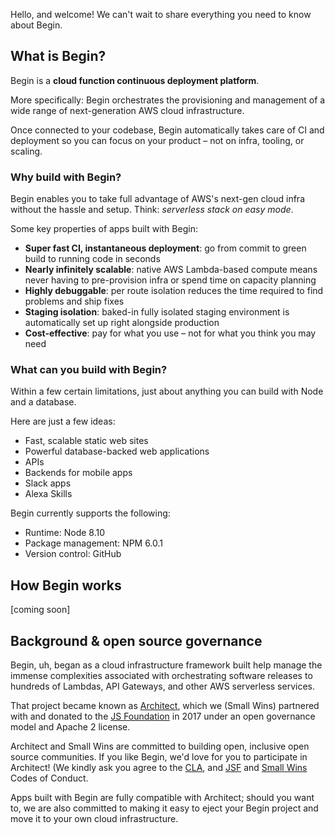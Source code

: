 Hello, and welcome! We can't wait to share everything you need to know about Begin.


## What is Begin?

Begin is a **cloud function continuous deployment platform**.

More specifically: Begin orchestrates the provisioning and management of a wide range of next-generation AWS cloud infrastructure.

Once connected to your codebase, Begin automatically takes care of CI and deployment so you can focus on your product – not on infra, tooling, or scaling.


### Why build with Begin?

Begin enables you to take full advantage of AWS's next-gen cloud infra without the hassle and setup. Think: *serverless stack on easy mode*.

Some key properties of apps built with Begin:

- **Super fast CI, instantaneous deployment**: go from commit to green build to running code in seconds
- **Nearly infinitely scalable**: native AWS Lambda-based compute means never having to pre-provision infra or spend time on capacity planning
- **Highly debuggable**: per route isolation reduces the time required to find problems and ship fixes
- **Staging isolation**: baked-in fully isolated staging environment is automatically set up right alongside production
- **Cost-effective**: pay for what you use – not for what you think you may need


### What can you build with Begin?

Within a few certain limitations, just about anything you can build with Node and a database.

Here are just a few ideas:

- Fast, scalable static web sites
- Powerful database-backed web applications
- APIs
- Backends for mobile apps
- Slack apps
- Alexa Skills

Begin currently supports the following:

- Runtime: Node 8.10
- Package management: NPM 6.0.1
- Version control: GitHub


## How Begin works

[coming soon]


## Background & open source governance

Begin, uh, began as a cloud infrastructure framework built help manage the immense complexities associated with orchestrating software releases to hundreds of Lambdas, API Gateways, and other AWS serverless services.

That project became known as [Architect](https://arc.codes), which we (Small Wins) partnered with and donated to the [JS Foundation](https://js.foundation/) in 2017 under an open governance model and Apache 2 license.

Architect and Small Wins are committed to building open, inclusive open source communities. If you like Begin, we'd love for you to participate in Architect! (We kindly ask you agree to the [CLA](https://js.foundation/cla), and [JSF](https://js.foundation/community/code-of-conduct) and [Small Wins](https://github.com/smallwins/policy/blob/master/begin-community-code-of-conduct.md) Codes of Conduct.

Apps built with Begin are fully compatible with Architect; should you want to, we are also committed to making it easy to eject your Begin project and move it to your own cloud infrastructure.
